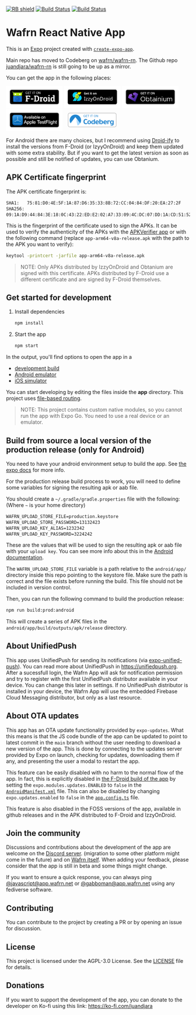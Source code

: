 <!-- Badges -->

[<img src="https://shields.rbtlog.dev/simple/dev.djara.wafrn_rn" alt="RB shield">](https://shields.rbtlog.dev/dev.djara.wafrn_rn)
[<img src="https://github.com/juandjara/wafrn-rn/actions/workflows/build.yml/badge.svg" alt="Build Status" />](https://github.com/juandjara/wafrn-rn/actions/workflows/build.yml)
[<img src="https://github.com/juandjara/wafrn-rn/actions/workflows/build_ios.yml/badge.svg" alt="Build Status" />](https://github.com/juandjara/wafrn-rn/actions/workflows/build_ios.yml)

# Wafrn React Native App

This is an [Expo](https://expo.dev) project created with [`create-expo-app`](https://www.npmjs.com/package/create-expo-app).

Main repo has moved to Codeberg on [wafrn/wafrn-rn](https://codeberg.org/wafrn/wafrn-rn). The Github repo [juandjara/wafrn-rn](https://github.com/juandjara/wafrn-rn) is still going to be up as a mirror.

You can get the app in the following places:

<!--
<a href="https://play.google.com/store/apps/details?id=dev.djara.wafrn_rn">
<img height="60" alt="Get it on Google Play" src="assets/badges/google-play-margin.png" /></a>
-->
<a href="https://f-droid.org/packages/dev.djara.wafrn_rn/">
<img height="60" alt="Get it on F-Droid" src="assets/badges/fdroid-margin.png" /></a>
<a href="https://apt.izzysoft.de/fdroid/index/apk/dev.djara.wafrn_rn">
<img height="60" alt="Get it on IzzyOnDroid" src="assets/badges/izzy-margin.png" /></a>
<a href="http://apps.obtainium.imranr.dev/redirect.html?r=obtainium://add/https://github.com/juandjara/wafrn-rn">
<img height="60" alt="Get it on Obtanium" src="assets/badges/obtanium-margin.png" /></a>
<a href="https://testflight.apple.com/join/k98B8bDq">
<img height="60" alt="Get it on Testflight" src="assets/badges/testflight-margin.png" /></a>
<a href="https://codeberg.org/wafrn/wafrn-rn/releases/latest">
<img style="margin: 10px" height="40" alt="Get it on Codeberg" src="assets/badges/codeberg.png" /></a>

For Android there are many choices, but I recommend using [Droid-ify](https://droidify.eu.org/) to install the versions from F-Droid (or IzyyOnDroid) and keep them updated with some extra stability. But if you want to get the latest version as soon as possible and still be notified of updates, you can use Obtanium.

## APK Certificate fingerprint

The APK certificate fingerprint is:

```text
SHA1:   75:81:D0:4E:5F:1A:87:D6:35:33:8B:72:CC:04:84:DF:20:EA:27:2F
SHA256: 09:1A:D9:44:84:3E:18:0C:43:22:ED:E2:02:A7:33:09:4C:DC:07:DD:1A:CD:51:52:3F:E8:13:EA:E9:04:F4:87
```

This is the fingerprint of the certificate used to sign the APKs. It can be used to verify the authenticity of the APKs with the [APKVerifier app](https://github.com/soupslurpr/AppVerifier) or with the following command (replace `app-arm64-v8a-release.apk` with the path to the APK you want to verify):

```bash
keytool -printcert -jarfile app-arm64-v8a-release.apk
```

> NOTE: Only APKs distributed by IzzyOnDroid and Obtanium are signed with this certificate. APKs distributed by F-Droid use a different certificate and are signed by F-Droid themselves.

## Get started for development

1. Install dependencies

   ```bash
   npm install
   ```

2. Start the app

   ```bash
   npm start
   ```

In the output, you'll find options to open the app in a

- [development build](https://docs.expo.dev/develop/development-builds/introduction/)
- [Android emulator](https://docs.expo.dev/workflow/android-studio-emulator/)
- [iOS simulator](https://docs.expo.dev/workflow/ios-simulator/)

You can start developing by editing the files inside the **app** directory. This project uses [file-based routing](https://docs.expo.dev/router/introduction).

> NOTE: This project contains custom native modules, so you cannot run the app with Expo Go. You need to use a real device or an emulator.

## Build from source a local version of the production release (only for Android)

You need to have your android environment setup to build the app. See [the expo docs](https://docs.expo.dev/get-started/set-up-your-environment/?mode=development-build&buildEnv=local) for more info.

For the production release build process to work, you will need to define some variables for signing the resulting apk or aab file.

You should create a `~/.gradle/gradle.properties` file with the following: (Where `~` is your home directory)

```properties
WAFRN_UPLOAD_STORE_FILE=production.keystore
WAFRN_UPLOAD_STORE_PASSWORD=13132423
WAFRN_UPLOAD_KEY_ALIAS=1232342
WAFRN_UPLOAD_KEY_PASSWORD=3224242
```

These are the values that will be used to sign the resulting apk or aab file with your `upload key`. You can see more info about this in the [Android documentation](https://developer.android.com/studio/publish/app-signing#generate-key).

The `WAFRN_UPLOAD_STORE_FILE` variable is a path relative to the `android/app/` directory inside this repo pointing to the keystore file. Make sure the path is correct and the file exists before running the build. This file should not be included in version control.

Then, you can run the following command to build the production release:

```bash
npm run build:prod:android
```

This will create a series of APK files in the `android/app/build/outputs/apk/release` directory.

## About UnifiedPush

This app uses UnifiedPush for sending its notifications (via [expo-unified-push](https://github.com/juandjara/expo-unified-push/)). You can read more about UnifiedPush in https://unifiedpush.org. After a sucessfull login, the Wafrn App will ask for notification permission and try to register with the first UnifiedPush distributor available in your device. You can change this later in settings. If no UnifiedPush distributor is installed in your device, the Wafrn App will use the embedded Firebase Cloud Messaging distributor, but only as a last resource.

## About OTA updates

This app has an OTA update functionality provided by `expo-updates`. What this means is that the JS code bundle of the app can be updated to point to latest commit in the `main` branch without the user needing to download a new version of the app. This is done by connecting to the updates server provided by Expo on launch, checking for updates, downloading them if any, and presenting the user a modal to restart the app.

This feature can be easily disabled with no harm to the normal flow of the app. In fact, this is explicitly disabled in [the F-Droid build of the app](https://gitlab.com/fdroid/fdroiddata/-/blob/master/metadata/dev.djara.wafrn_rn.yml) by setting the `expo.modules.updates.ENABLED` to `false` in the [`AndroidManifest.xml`](android/app/src/main/AndroidManifest.xml) file. This can also be disabled by changing `expo.updates.enabled` to `false` in the [`app.config.ts`](app.config.ts) file.

This feature is also disabled in the FOSS versions of the app, available in github releases and in the APK distributed to F-Droid and IzzyOnDroid.

## Join the community

Discussions and contributions about the development of the app are welcome on the [Discord server](https://discord.gg/DTqGpk2AUV). (migration to some other platform might come in the future) and on [Wafrn itself](https://app.wafrn.net). When adding your feedback, please consider that the app is still in beta and some things might change.

If you want to ensure a quick response, you can always ping [@javascript@app.wafrn.net](https://app.wafrn.net/blog/javascript) or [@gabboman@app.wafrn.net](https://app.wafrn.net/blog/gabboman) using any fediverse software.

## Contributing

You can contribute to the project by creating a PR or by opening an issue for discussion.

## License

This project is licensed under the AGPL-3.0 License. See the [LICENSE](LICENSE.md) file for details.

## Donations

If you want to support the development of the app, you can donate to the developer on Ko-fi using this link: https://ko-fi.com/juandjara
